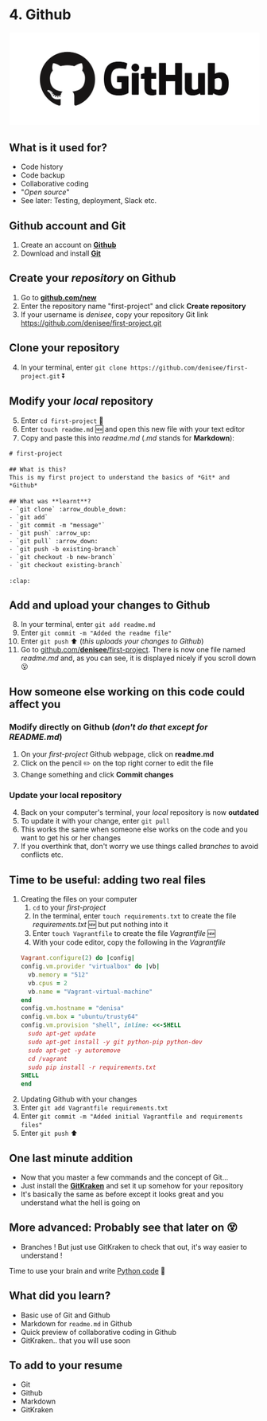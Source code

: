# 4. Github

[![Github][github_image]][github_link]

## What is it used for?
- Code history
- Code backup
- Collaborative coding
- "*Open source*"
- See later: Testing, deployment, Slack etc.

## Github account and Git
1. Create an account on [**Github**][github_link]
2. Download and install [**Git**][git_link]

## Create your *repository* on Github
1. Go to [**github.com/new**](https://www.github.com/new)
2. Enter the repository name "first-project" and click **Create repository**
3. If your username is *denisee*, copy your repository Git link https://github.com/denisee/first-project.git

## **Clone** your repository
4. In your terminal, enter `git clone https://github.com/denisee/first-project.git` :arrow_double_down:

## Modify your *local* repository
5. Enter `cd first-project` :open_file_folder:
6. Enter `touch readme.md` :new: and open this new file with your text editor
7. Copy and paste this into *readme.md* (*.md* stands for **Markdown**):
```
# first-project

## What is this?
This is my first project to understand the basics of *Git* and *Github*

## What was **learnt**?
- `git clone` :arrow_double_down:
- `git add`
- `git commit -m "message"`
- `git push` :arrow_up:
- `git pull` :arrow_down:
- `git push -b existing-branch`
- `git checkout -b new-branch`
- `git checkout existing-branch`

:clap:
```

## Add and upload your changes to Github
8. In your terminal, enter `git add readme.md`
9. Enter `git commit -m "Added the readme file"`
10. Enter `git push` :arrow_up: (*this uploads your changes to Github*)
11. Go to [github.com/**denisee**/first-project](https://www.github.com/denisee/first-project). 
    There is now one file named *readme.md* and, as you can see, 
    it is displayed nicely if you scroll down :open_mouth:

## How someone else working on this code could affect you
### Modify directly on Github (*don't do that except for README.md*)
1. On your *first-project* Github webpage, click on **readme.md**
2. Click on the pencil :pencil2: on the top right corner to edit the file
3. Change something and click **Commit changes**

### Update your local repository
4. Back on your computer's terminal, your *local* repository is now **outdated**
5. To update it with your change, enter `git pull`
6. This works the same when someone else works on the code and you want to get his or her changes
7. If you overthink that, don't worry we use things called *branches* to avoid conflicts etc.

## Time to be useful: adding two real files
1. Creating the files on your computer
    1. `cd` to your *first-project*
    2. In the terminal, enter `touch requirements.txt` to create the file *requirements.txt* :new: but put nothing into it
    3. Enter `touch Vagrantfile` to create the file *Vagrantfile* :new:
    4. With your code editor, copy the following in the *Vagrantfile*
    ```ruby
    Vagrant.configure(2) do |config|
    config.vm.provider "virtualbox" do |vb|
      vb.memory = "512"
      vb.cpus = 2
      vb.name = "Vagrant-virtual-machine"
    end
    config.vm.hostname = "denisa"
    config.vm.box = "ubuntu/trusty64"
    config.vm.provision "shell", inline: <<-SHELL
      sudo apt-get update
      sudo apt-get install -y git python-pip python-dev
      sudo apt-get -y autoremove
      cd /vagrant
      sudo pip install -r requirements.txt  
    SHELL
    end
    ```
2. Updating Github with your changes
  1. Enter `git add Vagrantfile requirements.txt`
  2. Enter `git commit -m "Added initial Vagrantfile and requirements files"`
  3. Enter `git push` :arrow_up:

## One last minute addition
- Now that you master a few commands and the concept of Git...
- Just install the [**GitKraken**][gitkraken_link] and set it up somehow for your repository
- It's basically the same as before except it looks great and you understand what the hell is going on
  
## More advanced: Probably see that later on :dizzy_face:
- Branches ! But just use GitKraken to check that out, it's way easier to understand !

Time to use your brain and write [Python code][lesson_05] :snake:

## What did you learn?
- Basic use of Git and Github
- Markdown for `readme.md` in Github
- Quick preview of collaborative coding in Github
- GitKraken.. that you will use soon

## To add to your resume
- Git
- Github
- Markdown
- GitKraken
  
[github_image]: /internals/icons/github.png
[github_link]: https://www.github.com/join
[git_link]: https://www.git-scm.com/downloads
[gitkraken_link]: https://www.gitkraken.com/download
[lesson_05]: /05.%20Python%20and%20setup
